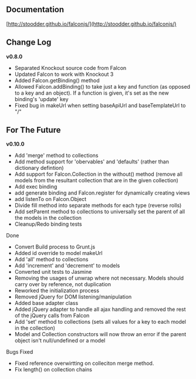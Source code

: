 ## Documentation
[http://stoodder.github.io/falconjs/](http://stoodder.github.io/falconjs/)

## Change Log
**v0.8.0**
* Separated Knockout source code from Falcon
* Updated Falcon to work with Knockout 3
* Added Falcon.getBinding() method
* Allowed Falcon.addBinding() to take just a key and function (as opposed to a key and an object). If a function is given, it's set as the new binding's 'update' key
* Fixed bug in makeUrl when setting baseApiUrl and baseTemplateUrl to "/"


## For The Future
**v0.10.0**
* Add 'merge' method to collections
* Add method support for 'obervables' and 'defaults' (rather than dictionary defintion)
* Add support for Falcon.Collection in the without() method (remove all models from the resultant collection that are in the given collection)
* Add exec binding
* add generate binding and Falcon.register for dynamically creating views
* add listenTo on Falcon.Object
* Divide fill method into separate methods for each type (reverse rolls)
* Add setParent method to collections to universally set the parent of all the models in the collection
* Cleanup/Redo binding tests

Done
* Convert Build process to Grunt.js
* Added id override to model makeUrl
* Add 'all' method to collections
* Add 'increment' and 'decrement' to models
* Converted unit tests to Jasmine
* Removing the usages of unwrap where not necessary. Models should carry over by reference, not duplication
* Reworked the initialization process
* Removed jQuery for DOM listening/manipulation
* Added base adapter class
* Added jQuery adapter to handle all ajax handling and removed the rest of the jQuery calls from Falcon
* Add 'set' method to collections (sets all values for a key to each model in the collection)
* Model and Collection constructors will now throw an error if the parent object isn't null/undefined or a model

Bugs Fixed
* Fixed reference overwirtting on colleciton merge method.
* Fix length() on collection chains